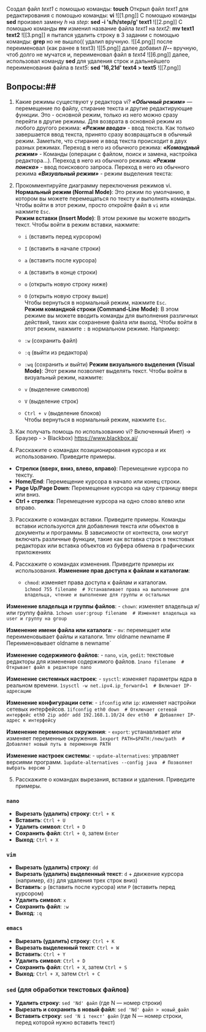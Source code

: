 Создал файл *text1* с помощью команды: **touch**
Открыл файл *text1* для редактирования с помощью команды: **vi**
![[1.png]]
С помощью команды **sed** произвел замену *h* на *step*: **sed -i 's/h/step/g' text1**
![[2.png]]
С помощью команды **mv** изменил название файла *text1* на *text2*: **mv text1 text2**
![[3.png]]
я пытался удалить строку в 3 задании с помощью команды: **grep** но не вышло(( удалил вручную.
![[4.png]]
после переименовал (как ранее в text3)
![[5.png]]
далее добавил **//--** вручную, чтоб долго не мучатся и, переименовал файл в *text4*
![[6.png]]
далее, использовал команду **sed** для удаления строк и дальнейшего переименования файла в *text5*: **sed '16,21d' text4 > text5**
![[7.png]]

## Вопросы:##
1. Какие режимы существуют у редактора vi?
    **_«Обычный режим»_** — перемещение по файлу, стирание текста и другие редактирующие функции. Это - основной режим, только из него можно сразу перейти в другие режимы. Для возврата в основной режим из любого другого режима:
    **_«Режим ввода»_** - ввод текста. Как только завершается ввод текста, принято сразу возвращаться в обычный режим. Заметьте, что стирание и ввод текста происходит в двух разных режимах. Переход в него из обычного режима:
    **_«Командный режим»_** - Команды (операции с файлом, поиск и замена, настройка редактора…). Переход в него из обычного режима:
    **_«Режим поиска»_** - ввод поискового запроса. Переход в него из обычного режима
    **_«Визуальный режим»_** - режим выделения текста:

2. Прокомментируйте диаграмму переключения режимов vi.
**Нормальный режим (Normal Mode)**: Это режим по умолчанию, в котором вы можете перемещаться по тексту и выполнять команды. Чтобы войти в этот режим, просто откройте файл в `vi` или нажмите `Esc`.    
**Режим вставки (Insert Mode)**: В этом режиме вы можете вводить текст. Чтобы войти в режим вставки, нажмите:    
    - `i` (вставить перед курсором)
    - `I` (вставить в начале строки)
    - `a` (вставить после курсора)
    - `A` (вставить в конце строки)
    - `o` (открыть новую строку ниже)
    - `O` (открыть новую строку выше)    
    Чтобы вернуться в нормальный режим, нажмите `Esc`.    
**Режим командной строки (Command-Line Mode)**: В этом режиме вы можете вводить команды для выполнения различных действий, таких как сохранение файла или выход. Чтобы войти в этот режим, нажмите `:` в нормальном режиме. Например:
    
    - `:w` (сохранить файл)
    - `:q` (выйти из редактора)
    - `:wq` (сохранить и выйти)
**Режим визуального выделения (Visual Mode)**: Этот режим позволяет выделять текст. Чтобы войти в визуальный режим, нажмите:    
    - `v` (выделение символов)
    - `V` (выделение строк)
    - `Ctrl + v` (выделение блоков)    
    Чтобы вернуться в нормальный режим, нажмите `Esc`.

3. Как получать помощь по использованию vi?
Включенный Инет) ->  Браузер - > Blackbox) https://www.blackbox.ai/

4. Расскажите о командах позиционирования курсора и их использованию. Приведите примеры.
- **Стрелки (вверх, вниз, влево, вправо)**: Перемещение курсора по тексту.
- **Home/End**: Перемещение курсора в начало или конец строки.
- **Page Up/Page Down**: Перемещение курсора на одну страницу вверх или вниз.
- **Ctrl + стрелка**: Перемещение курсора на одно слово влево или вправо.

3. Расскажите о командах вставки. Приведите примеры.
Команды вставки используются для добавления текста или объектов в документы и программы. В зависимости от контекста, они могут включать различные функции, такие как вставка строк в текстовых редакторах или вставка объектов из буфера обмена в графических приложениях

4. Расскажите о командах изменения. Приведите примеры их использования.
**Изменение прав доступа к файлам и каталогам**:    
    - `chmod`: изменяет права доступа к файлам и каталогам.        
       `1chmod 755 filename  # Устанавливает права на выполнение для владельца, чтение и выполнение для группы и остальных`
        
**Изменение владельца и группы файлов**:
        - `chown`: изменяет владельца и/или группу файла.
           `1chown user:group filename  # Изменяет владельца на user и группу на group`
        
**Изменение имени файла или каталога**:
        - `mv`: перемещает или переименовывает файлы и каталоги.
        1mv oldname newname  # Переименовывает oldname в newname`
        
**Изменение содержимого файлов**:
        - `nano`, `vim`, `gedit`: текстовые редакторы для изменения содержимого файлов.
          `1nano filename  # Открывает файл в редакторе nano`
        
**Изменение системных настроек**:
       - `sysctl`: изменяет параметры ядра в реальном времени.
      `1sysctl -w net.ipv4.ip_forward=1  # Включает IP-адресацию`
        
**Изменение конфигурации сети**:
       - `ifconfig` или `ip`: изменяет настройки сетевых интерфейсов.
       `1ifconfig eth0 down  # Отключает сетевой интерфейс eth0 2ip addr add 192.168.1.10/24 dev eth0  # Добавляет IP-адрес к интерфейсу`
        
**Изменение переменных окружения**:
        - `export`: устанавливает или изменяет переменные окружения.
         `1export PATH=$PATH:/new/path  # Добавляет новый путь в переменную PATH`
        
 **Изменение настроек системы**:
       - `update-alternatives`: управляет версиями программ.
       `1update-alternatives --config java  # Позволяет выбрать версию J`

5. Расскажите о командах вырезания, вставки и удаления. Приведите примеры.
### `nano`

- **Вырезать (удалить) строку**: `Ctrl + K`
- **Вставить**: `Ctrl + U`
- **Удалить символ**: `Ctrl + D`
- **Сохранить файл**: `Ctrl + O`, затем `Enter`
- **Выход**: `Ctrl + X`

### `vim`

- **Вырезать (удалить) строку**: `dd`
- **Вырезать (удалить) выделенный текст**: `d` + движение курсора (например, `d3j` для удаления трех строк вниз)
- **Вставить**: `p` (вставить после курсора) или `P` (вставить перед курсором)
- **Удалить символ**: `x`
- **Сохранить файл**: `:w`
- **Выход**: `:q`

### `emacs`

- **Вырезать (удалить) строку**: `Ctrl + K`
- **Вырезать выделенный текст**: `Ctrl + W`
- **Вставить**: `Ctrl + Y`
- **Удалить символ**: `Ctrl + D`
- **Сохранить файл**: `Ctrl + X`, затем `Ctrl + S`
- **Выход**: `Ctrl + X`, затем `Ctrl + C`

### `sed` (для обработки текстовых файлов)

- **Удалить строку**: `sed 'Nd' файл` (где N — номер строки)
- **Вырезать и сохранить в новый файл**: `sed 'Nd' файл > новый_файл`
- **Вставить строку**: `sed 'N i текст' файл` (где N — номер строки, перед которой нужно вставить текст)